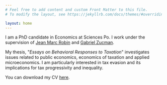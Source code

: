 ```yaml
---
# Feel free to add content and custom Front Matter to this file.
# To modify the layout, see https://jekyllrb.com/docs/themes/#overriding-theme-defaults

layout: home
---
```


I am a PhD candidate in Economics at Sciences Po. I work under the supervision of [Jean Marc Robin](https://sites.google.com/site/jmarcrobin/home?authuser=0) and [Gabriel Zucman](https://gabriel-zucman.eu/). 
&nbsp;  

My thesis, "*Essays on Behavioral Responses to Taxation*" investigates issues related to public economics, economics of taxation and applied microeconomics. I am particularly interested in tax evasion and its implications for tax progressivity and inequality. 
&nbsp;  

You can download my CV [here](/assets/CV.pdf).
